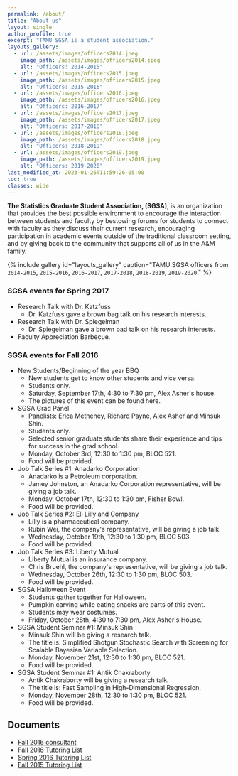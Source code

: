 ```yaml
---
permalink: /about/
title: "About us"
layout: single
author_profile: true
excerpt: "TAMU SGSA is a student association."
layouts_gallery:
  - url: /assets/images/officers2014.jpeg
    image_path: /assets/images/officers2014.jpeg
    alt: "Officers: 2014-2015"
  - url: /assets/images/officers2015.jpeg
    image_path: /assets/images/officers2015.jpeg
    alt: "Officers: 2015-2016"
  - url: /assets/images/officers2016.jpeg
    image_path: /assets/images/officers2016.jpeg
    alt: "Officers: 2016-2017"
  - url: /assets/images/officers2017.jpeg
    image_path: /assets/images/officers2017.jpeg
    alt: "Officers: 2017-2018"
  - url: /assets/images/officers2018.jpeg
    image_path: /assets/images/officers2018.jpeg
    alt: "Officers: 2018-2019"
  - url: /assets/images/officers2019.jpeg
    image_path: /assets/images/officers2019.jpeg
    alt: "Officers: 2019-2020"
last_modified_at: 2023-01-26T11:59:26-05:00
toc: true
classes: wide
---
```


**The Statistics Graduate Student Association, (SGSA)**, is an organization that provides the best possible environment to encourage the interaction between students and faculty by bestowing forums for students to connect with faculty as they discuss their current research, encouraging participation in academic events outside of the traditional classroom setting, and by giving back to the community that supports all of us in the A&M family.

{% include gallery id="layouts_gallery" caption="TAMU SGSA officers from `2014-2015`, `2015-2016`, `2016-2017`, `2017-2018`, `2018-2019`, `2019-2020`." %}

### SGSA events for Spring 2017

- Research Talk with Dr. Katzfuss
  - Dr. Katzfuss gave a brown bag talk on his research interests. 
- Research Talk with Dr. Spiegelman
  - Dr. Spiegelman gave a brown bad talk on his research interests.
- Faculty Appreciation Barbecue. 

### SGSA events for Fall 2016

- New Students/Beginning of the year BBQ
  - New students get to know other students and vice versa.
  - Students only.
  - Saturday, September 17th, 4:30 to 7:30 pm, Alex Asher's house.
  - The pictures of this event can be found here.
- SGSA Grad Panel
  - Panelists: Erica Metheney, Richard Payne, Alex Asher and Minsuk Shin.
  - Students only.
  - Selected senior graduate students share their experience and tips for success in the grad school.
  - Monday, October 3rd, 12:30 to 1:30 pm, BLOC 521.
  - Food will be provided.
- Job Talk Series #1: Anadarko Corporation
  - Anadarko is a Petroleum corporation.
  - Jamey Johnston, an Anadarko Corporation representative, will be giving a job talk.
  - Monday, October 17th, 12:30 to 1:30 pm, Fisher Bowl.
  - Food will be provided.
- Job Talk Series #2: Eli Lilly and Company
  - Lilly is a pharmaceutical company.
  - Rubin Wei, the company's representative, will be giving a job talk.
  - Wednesday, October 19th, 12:30 to 1:30 pm, BLOC 503.
  - Food will be provided.
- Job Talk Series #3: Liberty Mutual
  - Liberty Mutual is an insurance company.
  - Chris Bruehl, the company's representative, will be giving a job talk.
  - Wednesday, October 26th, 12:30 to 1:30 pm, BLOC 503.
  - Food will be provided.
- SGSA Halloween Event
  - Students gather together for Halloween.
  - Pumpkin carving while eating snacks are parts of this event.
  - Students may wear costumes.
  - Friday, October 28th, 4:30 to 7:30 pm, Alex Asher's House.
- SGSA Student Seminar #1: Minsuk Shin
  - Minsuk Shin will be giving a research talk.
  - The title is: Simplified Shotgun Stochastic Search with Screening for Scalable Bayesian Variable Selection.
  - Monday, November 21st, 12:30 to 1:30 pm, BLOC 521.
  - Food will be provided.
- SGSA Student Seminar #1: Antik Chakraborty
  - Antik Chakraborty will be giving a research talk.
  - The title is: Fast Sampling in High-Dimensional Regression.
  - Monday, November 28th, 12:30 to 1:30 pm, BLOC 521.
  - Food will be provided.


## Documents

- [Fall 2016 consultant](/assets/files/fall2016consultant.pdf)
- [Fall 2016 Tutoring List](/assets/files/fall2016tutor.pdf)
- [Spring 2016 Tutoring List](/assets/files/spring2016tutor.pdf)
- [Fall 2015 Tutoring List](/assets/files/fall2015tutor.pdf)
